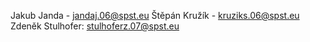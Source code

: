Jakub Janda   - jandaj.06@spst.eu
Štěpán Kružík - kruziks.06@spst.eu
Zdeněk Stulhofer: stulhoferz.07@spst.eu
